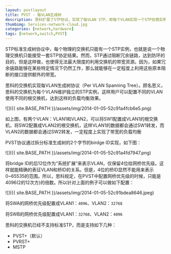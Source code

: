 ```yaml
---
layout: postlayout
title: PVST - 每VLAN生成树
description: 思科扩展了STP协议，实现了每VLAN STP，即每个VLAN实现一个STP协商实例，这样即可以避免冗余链路成环，又能够在逻辑层面复用这些冗余链路，以达到一定程度上的负载均衡
thumbimg: Services-network-cloud.jpg
categories: [network,hardware]
tags: [network,switch,PVST]
---
```


STP标准生成树协议中，每个物理的交换机只能有一个STP实例，也就是说一个物理交换机只能接受一套STP协定结果。然而，STP通过阻断冗余链路，达到防环的目的，但是这样做，也使得无法最大限度的利用交换机的带宽资源。因为，如果冗余链路能够在某些特定情况下仍然工作，那么就能够在一定程度上利用这些原本阻断的接口提供额外的带宽。

思科的交换机实现每VLAN生成树协议（Per VLAN Spanning Tree）。顾名思义，思科的交换机为每个VLAN维护独立的STP实例，这样用户可以配置不同的VLAN使用不同的根交换机，达到这样的负载均衡效果。

![]({{ site.BASE_PATH }}/assets/img/2014-01-05-52c91a4fcb6e5.png)

如上图，有两个VLAN：VLAN1和VLAN2，可以将SW1配置成VLAN1的根交换机，将SW2配置成VLAN2的根交换机，这样VLAN1的数据都会通过SW1转发，而VLAN2的数据都会通过SW2转发，一定程度上实现了带宽的负载均衡

PVST协议通过拆分标准生成树的2个字节的birdge ID实现，如下图：

![]({{ site.BASE_PATH }}/assets/img/2014-01-05-52c91a4fd7947.png)

将bridge ID的后12位作为“系统扩展”来表示VLAN，仅保留4位给网桥优先级。这样就能精确的表征VLAN和桥ID的关系。但是，4位的桥ID显然不能用来表示0~65535的范围。所以，思科规定，在PVST中配置网桥优先级的时候，只能是4096(2的12次方)的倍数。所以针对上面的例子可以做如下配置：

![]({{ site.BASE_PATH }}/assets/img/2014-01-05-52c91bdea8646.jpeg)

将SWA的网桥优先级配置成VLAN1：`4096`、VLAN2：`32768`

将SWB的网桥优先级配置成VLAN1：`32768`、VLAN2：`4096`

 

思科的交换机已经不支持标准STP，而是支持如下几种：

- PVST+（默认）
- PVRST+
- MSTP